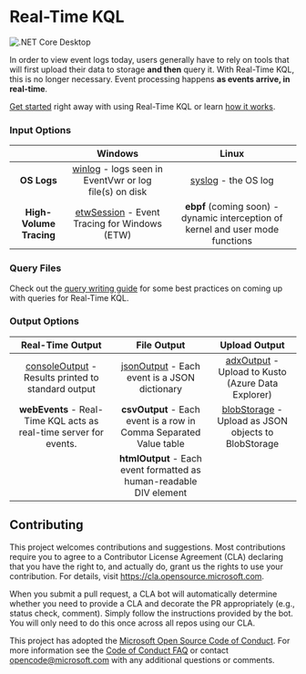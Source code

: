 # Real-Time KQL
![.NET Core Desktop](https://github.com/microsoft/KqlTools/workflows/.NET%20Core%20Desktop/badge.svg?branch=master&event=push)

In order to view event logs today, users generally have to rely on tools that will first upload their data to storage **and then** query it. With Real-Time KQL, this is no longer necessary. Event processing happens **as events arrive, in real-time**.

[Get started](Doc/GettingStarted.md) right away with using Real-Time KQL or learn [how it works](Doc/Readme.md).

### Input Options

|                         |                           Windows                            |                            Linux                             |
| :---------------------: | :----------------------------------------------------------: | :----------------------------------------------------------: |
|       **OS Logs**       | [winlog](Doc/Winlog.md) - logs seen in EventVwr or log file(s) on disk |             [syslog](Doc/Syslog.md) - the OS log             |
| **High-Volume Tracing** | [etwSession](Doc/EtwSession.md) - Event Tracing for Windows (ETW) | **ebpf** (coming soon) - dynamic interception of kernel and user mode functions |



### Query Files

Check out the [query writing guide](Doc/QueryGuide.md) for some best practices on coming up with queries for Real-Time KQL.



### Output Options

|                       Real-Time Output                       |                         File Output                          |                        Upload Output                         |
| :----------------------------------------------------------: | :----------------------------------------------------------: | :----------------------------------------------------------: |
| [consoleOutput](Doc/ConsoleOutput.md) - Results printed to standard output | [jsonOutput](Doc/JsonOutput.md) - Each event is a JSON dictionary | [adxOutput](Doc/AdxOutput.md) - Upload to Kusto (Azure Data Explorer) |
| **webEvents** - Real-Time KQL acts as real-time server for events. | **csvOutput** - Each event is a row in Comma Separated Value table | [blobStorage](Doc/BlobStorage.md) - Upload as JSON objects to BlobStorage |
|                                                              | **htmlOutput** - Each event formatted as human-readable DIV element |                                                              |



## Contributing

This project welcomes contributions and suggestions.  Most contributions require you to agree to a
Contributor License Agreement (CLA) declaring that you have the right to, and actually do, grant us
the rights to use your contribution. For details, visit https://cla.opensource.microsoft.com.

When you submit a pull request, a CLA bot will automatically determine whether you need to provide
a CLA and decorate the PR appropriately (e.g., status check, comment). Simply follow the instructions
provided by the bot. You will only need to do this once across all repos using our CLA.

This project has adopted the [Microsoft Open Source Code of Conduct](https://opensource.microsoft.com/codeofconduct/).
For more information see the [Code of Conduct FAQ](https://opensource.microsoft.com/codeofconduct/faq/) or
contact [opencode@microsoft.com](mailto:opencode@microsoft.com) with any additional questions or comments.